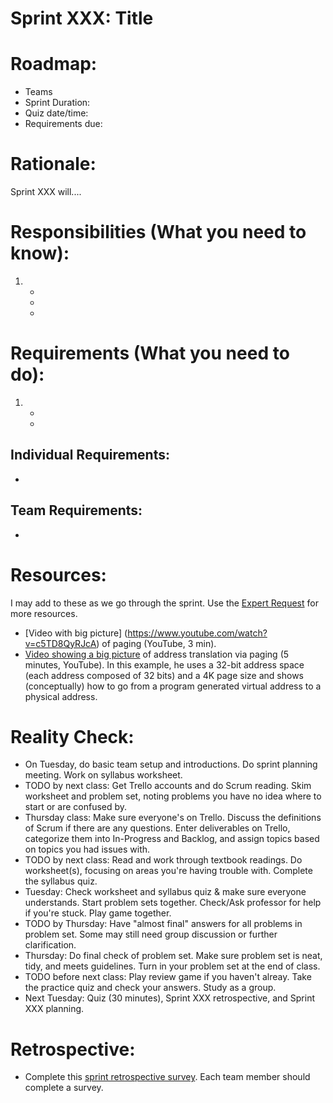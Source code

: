 # Sprint XXX: Title

# Roadmap:
* Teams
* Sprint Duration: 
* Quiz date/time: 
* Requirements due: 

# Rationale: 
Sprint XXX will.... 

# Responsibilities (What you need to know):
1. 
   * 
   * 
   *  

# Requirements (What you need to do):
1.
   *
   *

## Individual Requirements:
   *

## Team Requirements:
   * 
   
# Resources:  
I may add to these as we go through the sprint.  Use the [Expert Request](https://rollins.co1.qualtrics.com/jfe/form/SV_0jNfbBpN1clDJfn?course=cms310s20&sprint=XXX) for more resources. 
* [Video with big picture] (https://www.youtube.com/watch?v=c5TD8QyRJcA) of paging (YouTube, 3 min).
* [Video showing a big picture](https://www.youtube.com/watch?v=l7HoguhFVQ4) of address translation via paging (5 minutes, YouTube).  In this example, he uses a 32-bit address space (each address composed of 32 bits) and a 4K page size and shows (conceptually) how to go from a program generated virtual address to a physical address.

   
   
# Reality Check:
  * On Tuesday, do basic team setup and introductions.  Do sprint planning meeting.  Work on syllabus worksheet.
  * TODO by next class:  Get Trello accounts and do Scrum reading. Skim worksheet and problem set, noting problems you have no idea where to start or are confused by.
  * Thursday class: Make sure everyone's on Trello.  Discuss the definitions of Scrum if there are any questions. Enter deliverables on Trello, categorize them into In-Progress and Backlog, and assign topics based on topics you had issues with.
  * TODO by next class: Read and work through textbook readings.  Do worksheet(s), focusing on areas you're having trouble with.  Complete the syllabus quiz.
  * Tuesday: Check worksheet and syllabus quiz & make sure everyone understands. Start problem sets together. Check/Ask professor for help if you're stuck.  Play game together.
  * TODO by Thursday: Have "almost final" answers for all problems in problem set.  Some may still need group discussion or further clarification.
  * Thursday: Do final check of problem set.  Make sure problem set is neat, tidy, and meets guidelines.  Turn in your problem set at the end of class.
  * TODO before next class: Play review game if you haven't alreay. Take the practice quiz and check your answers.  Study as a group.  
  * Next Tuesday: Quiz (30 minutes), Sprint XXX retrospective, and Sprint XXX planning.

# Retrospective:
  * Complete this [sprint retrospective survey](https://rollins.co1.qualtrics.com/jfe/form/SV_3rAIzhpHFYbIixf?course=330s20&sprint=XXX).  Each team member should complete a survey.
